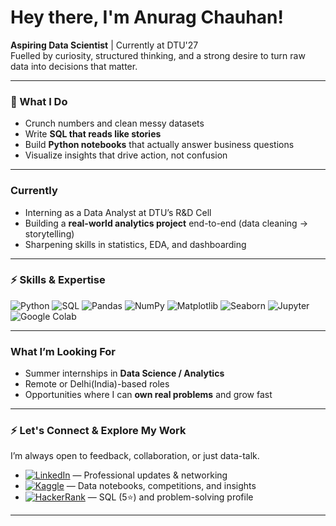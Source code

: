 # Hey there, I'm Anurag Chauhan!

**Aspiring Data Scientist** | Currently at DTU'27  
Fuelled by curiosity, structured thinking, and a strong desire to turn raw data into decisions that matter.

---

### 🧠 What I Do

- Crunch numbers and clean messy datasets  
- Write **SQL that reads like stories**  
- Build **Python notebooks** that actually answer business questions  
- Visualize insights that drive action, not confusion  

---

### Currently

- Interning as a Data Analyst at DTU’s R&D Cell  
- Building a **real-world analytics project** end-to-end (data cleaning → storytelling)  
- Sharpening skills in statistics, EDA, and dashboarding  

---

### ⚡ Skills & Expertise

![Python](https://img.shields.io/badge/-Python-3670A0?style=for-the-badge&logo=python&logoColor=white)  ![SQL](https://img.shields.io/badge/-SQL-4479A1?style=for-the-badge&logo=MySQL&logoColor=white)  ![Pandas](https://img.shields.io/badge/-Pandas-150458?style=for-the-badge&logo=pandas&logoColor=white)  ![NumPy](https://img.shields.io/badge/-NumPy-013243?style=for-the-badge&logo=numpy&logoColor=white)  ![Matplotlib](https://img.shields.io/badge/-Matplotlib-0085CA?style=for-the-badge&logo=Matplotlib&logoColor=white)  ![Seaborn](https://img.shields.io/badge/-Seaborn-0067A5?style=for-the-badge&logo=seaborn&logoColor=white)  ![Jupyter](https://img.shields.io/badge/-Jupyter-F37626?style=for-the-badge&logo=jupyter&logoColor=white)  ![Google Colab](https://img.shields.io/badge/-Google%20Colab-F9AB00?style=for-the-badge&logo=jupyter&logoColor=white)

---

### What I’m Looking For

- Summer internships in **Data Science / Analytics**  
- Remote or Delhi(India)-based roles  
- Opportunities where I can **own real problems** and grow fast

---

### ⚡ Let's Connect & Explore My Work
I’m always open to feedback, collaboration, or just data-talk.  
- [![LinkedIn](https://img.shields.io/badge/-LinkedIn-blue?style=flat-square&logo=linkedin&logoColor=white)](https://linkedin.com/in/theanuragchauhan) — Professional updates & networking  
- [![Kaggle](https://img.shields.io/badge/-Kaggle-20BEFF?style=flat-square&logo=kaggle&logoColor=white)](https://www.kaggle.com/<theanuragchauhan>) — Data notebooks, competitions, and insights  
- [![HackerRank](https://img.shields.io/badge/-HackerRank-2EC866?style=flat-square&logo=hackerrank&logoColor=white)](https://www.hackerrank.com/<theanuragchauhan>) — SQL (5⭐) and problem-solving profile
---
